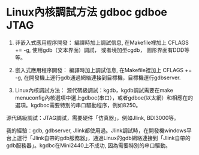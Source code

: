# Linux內核調試方法 gdboc gdboe JTAG


1. 非嵌入式應用程序開發：
編譯時加上調試信息, 在Makefile裡加上 CFLAGS += -g, 使用gdb（文本界面）調試， 或者境加型cgdb， 圖形界面有DDD等等。

2. 嵌入式應用程序開發：
編譯時加上調試信息, 在Makefile裡加上 CFLAGS += -g, 在開發機上運行gdb通過網絡連接到目標機，目標機運行gdbserver.

3. Linux內核調試方法：
源代碼級調試：kgdb，kgdb調試需要在make menuconfig內核選項中選上gdboc(串口），或者gdboe(以太網）和相應在的選項。kgdboc需要特別的串口驅動程序，例如8250。

源代碼級調試：JTAG調試，需要硬件「仿真器」，例如Jlink, BDI3000等。

我的經驗：gdb, gdbserver, Jlink都使用過。Jlink調試時，在開發機windows平台上運行「Jlink自帶的gdb服務器」，通過Linux的gdb網絡連接到「Jlink自帶的gdb服務器」。kgdbc在Mini2440上不成功, 因為需要特別的串口驅動。